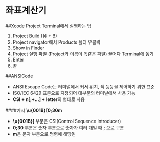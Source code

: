 # 좌표계산기  

##Xcode Project Terminal에서 실행하는 법

1. Project Build (⌘ + B)
2. Project navigator에서 Products 폴더 우클릭
3. Show in Finder
4. Project 실행 파일 (Project와 이름이 똑같은 파일) 끌어다 Terminal에 놓기
5. Enter
6. 끝

##ANSICode
 - ANSI Escape Code는 터미널에서 커서 위치, 색 등등을 제어하기 위한 표준  
 - ISO/IEC 6429 표준으로 지정되어 대부분의 터미널에서 사용 가능
 - **CSI + n[;+...] + letter**의 형태로 사용

####예시 **\u{001B}[0;30m**
 - **\u{001B}[** 부분은 CSI(Control Sequence Introducer)
 - **0;30** 부분은 숫자 부분으로 숫자가 여러 개일 때 **;** 으로 구분
 - **m**은 문자 부분으로 명령에 해당됨